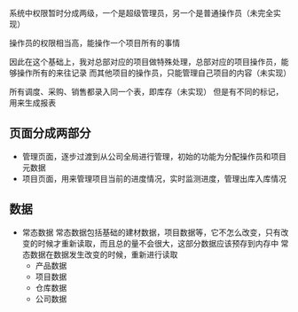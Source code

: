 系统中权限暂时分成两级，一个是超级管理员，另一个是普通操作员（未完全实现）

操作员的权限相当高，能操作一个项目所有的事情

因此在这个基础上，我对总部对应的项目做特殊处理，总部对应的项目操作员，能够操作所有的来往记录
而其他项目的操作员，只能管理自己项目的内容（未实现）

所有调度、采购、销售都录入同一个表，即库存（未实现）
但是有不同的标记，用来生成报表


## 页面分成两部分
- 管理页面，逐步过渡到从公司全局进行管理，初始的功能为分配操作员和项目元数据
- 项目页面，用来管理项目当前的进度情况，实时监测进度，管理出库入库情况

## 数据
- 常态数据
  常态数据包括基础的建材数据，项目数据等，它不怎么改变，只有改变的时候才重新读取，而且总的量不会很大，这部分数据应该预存到内存中
  常态数据在数据发生改变的时候，重新进行读取
  - 产品数据
  - 项目数据
  - 仓库数据
  - 公司数据
